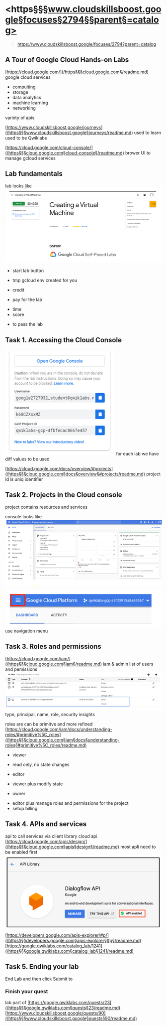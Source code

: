 # <https§§§www.cloudskillsboost.google§focuses§2794§§parent§=catalog>
> <https://www.cloudskillsboost.google/focuses/2794?parent=catalog>

## A Tour of Google Cloud Hands-on Labs

[https://cloud.google.com/](/https§§§cloud.google.com§/readme.md)
google cloud services
- compuiting
- storage
- data analytics
- machine learning
- networking

variety of apis

[https://www.cloudskillsboost.google/journeys](/https§§§www.cloudskillsboost.google§journeys/readme.md)
used to learn
used to be Qwiklabs

[https://cloud.google.com/cloud-console/](/https§§§cloud.google.com§cloud-console§/readme.md)
brower UI to manage gcloud services

## Lab fundamentals

lab looks like
![](1686041959364.png)

* start lab button
- tmp gcloud env created for you
* credit
- pay for the lab
* time
* score
- to pass the lab

## Task 1. Accessing the Cloud Console

![](1686042312007.png)
for each lab we have diff values to be used

[https://cloud.google.com/docs/overview/#projects](/https§§§cloud.google.com§docs§overview§#projects/readme.md)
project id is uniq identifier

## Task 2. Projects in the Cloud console

project contains resources and services

console looks like
![](1686042573397.png)

![](1686042596538.png)
use navigation menu

## Task 3. Roles and permissions

[https://cloud.google.com/iam/](/https§§§cloud.google.com§iam§/readme.md)
iam & admin list of users and pemissions
![](1686042668520.png)
type, principal, name, role, security insights

roles are can be primitve and more refined
[https://cloud.google.com/iam/docs/understanding-roles/#primitive%5C_roles](/https§§§cloud.google.com§iam§docs§understanding-roles§#primitive%5C_roles/readme.md)
* viewer
- read only, no state changes
* editor
- viewer plus modify state
* owner
- editor plus manage roles and permissions for the project
- setup billing

## Task 4. APIs and services

api to call services via client library
cloud api
[https://cloud.google.com/apis/design/](/https§§§cloud.google.com§apis§design§/readme.md)
most apli need to be enabled first
![](1686053426806.png)

[https://developers.google.com/apis-explorer/#p/](/https§§§developers.google.com§apis-explorer§#p§/readme.md)
[https://google.qwiklabs.com/catalog_lab/1241](/https§§§google.qwiklabs.com§catalog_lab§1241/readme.md)

## Task 5. Ending your lab

End Lab and then click Submit to

### Finish your quest

lab part of
[https://google.qwiklabs.com/quests/23](/https§§§google.qwiklabs.com§quests§23/readme.md)
[https://www.cloudskillsboost.google/quests/90](/https§§§www.cloudskillsboost.google§quests§90/readme.md)

